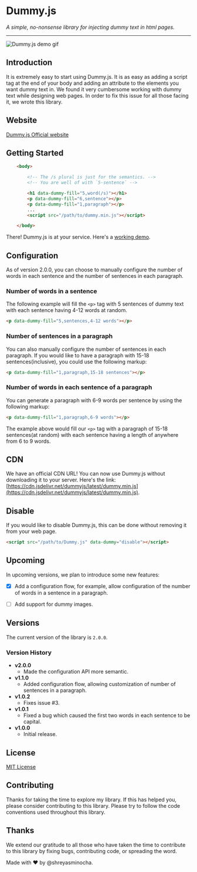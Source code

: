 # Dummy.js

*A simple, no-nonsense library for injecting dummy text in html pages.*

*****

![Dummy.js demo gif](images/demo.gif)

## Introduction

It is extremely easy to start using Dummy.js. It is as easy as adding a script tag at the end of your body and adding an attribute to the elements you want dummy text in. We found it very cumbersome working with dummy text while designing web pages. In order to fix this issue for all those facing it, we wrote this library.

## Website

[Dummy.js Official website](https://shreyasminocha.me/Dummy.js)

## Getting Started

```html
    <body>

        <!-- The /s plural is just for the semantics. -->
        <!-- You are well of with `5-sentence` -->

        <h1 data-dummy-fill="5,word(/s)"></h1>
        <p data-dummy-fill="6,sentence"></p>
        <p data-dummy-fill="1,paragraph"></p>
        ...
        <script src="/path/to/dummy.min.js"></script>

    </body>
```

There! Dummy.js is at your service. Here's a [working demo](https://shreyasminocha.me/Dummy.js/demo.html).

## Configuration

As of version 2.0.0, you can choose to manually configure the number of words in each sentence and the number of sentences in each paragraph.

### Number of words in a sentence

The following example will fill the `<p>` tag with 5 sentences of dummy text with each sentence having 4-12 words at random.

```html
<p data-dummy-fill="5,sentences,4-12 words"></p>
```

### Number of sentences in a paragraph

You can also manually configure the number of sentences in each paragraph. If you would like to have a paragraph with 15-18 sentences(inclusive), you could use the following markup:

```html
<p data-dummy-fill="1,paragraph,15-18 sentences"></p>
```

### Number of words in each sentence of a paragraph

You can generate a paragraph with 6-9 words per sentence by using the following markup:

```html
<p data-dummy-fill="1,paragraph,6-9 words"></p>
```

The example above would fill our `<p>` tag with a paragraph of 15-18 sentences(at random) with each sentence having a length of anywhere from 6 to 9 words.

## CDN

We have an official CDN URL! You can now use Dummy.js without downloading it to your server. Here's the link: [https://cdn.jsdelivr.net/dummyjs/latest/dummy.min.js](https://cdn.jsdelivr.net/dummyjs/latest/dummy.min.js).

## Disable

If you would like to disable Dummy.js, this can be done without removing it from your web page.

```html
<script src="/path/to/Dummy.js" data-dummy="disable"></script>
```

## Upcoming

In upcoming versions, we plan to introduce some new features:

- [x] Add a configuration flow, for example, allow configuration of the number of words in a sentence in a paragraph.

- [ ] Add support for dummy images.

## Versions

The current version of the library is `2.0.0`.

### Version History

* __v2.0.0__
  * Made the configuration API more semantic.
* __v1.1.0__
  * Added configuration flow, allowing customization of number of sentences in a paragraph.
* __v1.0.2__
  * Fixes issue #3.
* __v1.0.1__
  * Fixed a bug which caused the first two words in each sentence to be capital.
* __v1.0.0__
  * Initial release.

## License

[MIT License](https://shreyas.mit-license.org/2016)

## Contributing

Thanks for taking the time to explore my library. If this has helped you, please consider contributing to this library. Please try to follow the code conventions used throughout this library.

## Thanks

We extend our gratitude to all those who have taken the time to contribute to this library by fixing bugs, contributing code, or spreading the word.

Made with ♥ by @shreyasminocha.
